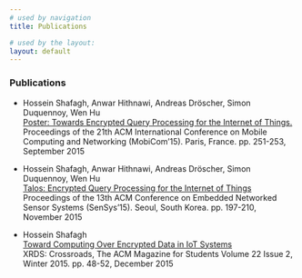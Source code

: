 ```yaml
---
# used by navigation
title: Publications

# used by the layout:
layout: default
---
```


### Publications

* Hossein Shafagh, Anwar Hithnawi, Andreas Dröscher, Simon Duquennoy, Wen Hu<br>
  [Poster: Towards Encrypted Query Processing for the Internet of Things.](http://www.vs.inf.ethz.ch/publ/papers/mshafagh_mobicomposter15.pdf)<br>
  Proceedings of the 21th ACM International Conference on Mobile Computing and Networking (MobiCom’15). Paris, France. pp. 251-253, September 2015

* Hossein Shafagh, Anwar Hithnawi, Andreas Dröscher, Simon Duquennoy, Wen Hu<br>
  [Talos: Encrypted Query Processing for the Internet of Things](http://www.vs.inf.ethz.ch/publ/bibtex.html?file=papers/mshafagh_SenSys15_Talos)<br>
  Proceedings of the 13th ACM Conference on Embedded Networked Sensor Systems (SenSys’15). Seoul, South Korea. pp. 197-210, November 2015

* Hossein Shafagh<br>
  [Toward Computing Over Encrypted Data in IoT Systems](http://www.vs.inf.ethz.ch/publ/papers/mshafagh_XRDS15.pdf)<br>
  XRDS: Crossroads, The ACM Magazine for Students Volume 22 Issue 2, Winter 2015. pp. 48-52, December 2015
